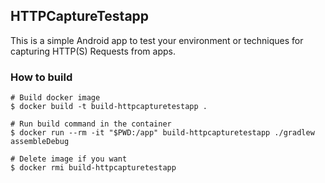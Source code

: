 HTTPCaptureTestapp
---
This is a simple Android app to test your environment or techniques for capturing HTTP(S) Requests from apps.

### How to build
```
# Build docker image
$ docker build -t build-httpcapturetestapp .

# Run build command in the container
$ docker run --rm -it "$PWD:/app" build-httpcapturetestapp ./gradlew assembleDebug

# Delete image if you want
$ docker rmi build-httpcapturetestapp
```